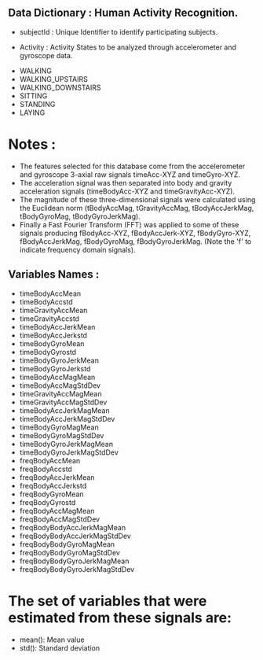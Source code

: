 ## Data Dictionary : Human Activity Recognition.

* subjectId : Unique Identifier to identify participating subjects.

* Activity : Activity States to be analyzed through accelerometer and gyroscope data.  
- WALKING
- WALKING_UPSTAIRS
- WALKING_DOWNSTAIRS
- SITTING
- STANDING
- LAYING

# Notes : 
* The features selected for this database come from the accelerometer and gyroscope 3-axial raw signals timeAcc-XYZ and timeGyro-XYZ. 
* The acceleration signal was then separated into body and gravity acceleration signals (timeBodyAcc-XYZ and timeGravityAcc-XYZ).
* The magnitude of these three-dimensional signals were calculated using the Euclidean norm (tBodyAccMag, tGravityAccMag, tBodyAccJerkMag, tBodyGyroMag, tBodyGyroJerkMag). 
* Finally a Fast Fourier Transform (FFT) was applied to some of these signals producing fBodyAcc-XYZ, fBodyAccJerk-XYZ, fBodyGyro-XYZ, fBodyAccJerkMag, fBodyGyroMag, fBodyGyroJerkMag. (Note the 'f' to indicate frequency domain signals).

## Variables Names : 
* timeBodyAccMean
* timeBodyAccstd
* timeGravityAccMean
* timeGravityAccstd
* timeBodyAccJerkMean
* timeBodyAccJerkstd
* timeBodyGyroMean
* timeBodyGyrostd
* timeBodyGyroJerkMean
* timeBodyGyroJerkstd
* timeBodyAccMagMean
* timeBodyAccMagStdDev
* timeGravityAccMagMean
* timeGravityAccMagStdDev
* timeBodyAccJerkMagMean
* timeBodyAccJerkMagStdDev
* timeBodyGyroMagMean
* timeBodyGyroMagStdDev
* timeBodyGyroJerkMagMean
* timeBodyGyroJerkMagStdDev
* freqBodyAccMean
* freqBodyAccstd
* freqBodyAccJerkMean
* freqBodyAccJerkstd
* freqBodyGyroMean
* freqBodyGyrostd
* freqBodyAccMagMean
* freqBodyAccMagStdDev
* freqBodyBodyAccJerkMagMean
* freqBodyBodyAccJerkMagStdDev
* freqBodyBodyGyroMagMean
* freqBodyBodyGyroMagStdDev
* freqBodyBodyGyroJerkMagMean
* freqBodyBodyGyroJerkMagStdDev

# The set of variables that were estimated from these signals are: 
* mean(): Mean value
* std(): Standard deviation
